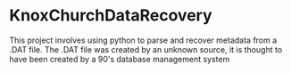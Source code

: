 # KnoxChurchDataRecovery

This project involves using python to parse and recover metadata from a .DAT file.
The .DAT file was created by an unknown source, it is thought to have been created by a 90's database management system
